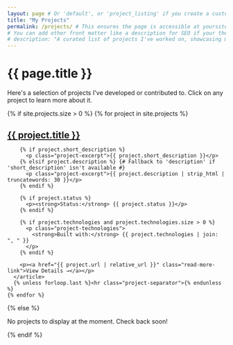 ```yaml
---
layout: page # Or 'default', or 'project_listing' if you create a custom one for this later
title: "My Projects"
permalink: /projects/ # This ensures the page is accessible at yoursite.com/projects/
# You can add other front matter like a description for SEO if your theme supports it
# description: "A curated list of projects I've worked on, showcasing my skills and interests."
---
```


<h1>{{ page.title }}</h1>

<p>Here's a selection of projects I've developed or contributed to. Click on any project to learn more about it.</p>

<div class="project-list">
  {% if site.projects.size > 0 %}
    {% for project in site.projects %}
      <article class="project-item">
        <h2><a href="{{ project.url | relative_url }}">{{ project.title }}</a></h2>
        
        {% if project.short_description %}
          <p class="project-excerpt">{{ project.short_description }}</p>
        {% elsif project.description %} {# Fallback to 'description' if 'short_description' isn't available #}
          <p class="project-excerpt">{{ project.description | strip_html | truncatewords: 30 }}</p>
        {% endif %}

        {% if project.status %}
          <p><strong>Status:</strong> {{ project.status }}</p>
        {% endif %}

        {% if project.technologies and project.technologies.size > 0 %}
          <p class="project-technologies">
            <strong>Built with:</strong> {{ project.technologies | join: ", " }}
          </p>
        {% endif %}
        
        <p><a href="{{ project.url | relative_url }}" class="read-more-link">View Details →</a></p>
      </article>
      {% unless forloop.last %}<hr class="project-separator">{% endunless %}
    {% endfor %}
  {% else %}
    <p>No projects to display at the moment. Check back soon!</p>
  {% endif %}
</div>

<!-- Basic styling (you'll want to move this to your SASS/CSS file in Step 5) -->
<style>
  .project-list .project-item {
    margin-bottom: 2em;
    padding-bottom: 1em;
  }
  .project-list .project-item h2 {
    margin-bottom: 0.5em;
  }
  .project-list .project-excerpt {
    color: #555;
  }
  .project-list .project-technologies {
    font-size: 0.9em;
    color: #777;
  }
  .project-list .read-more-link {
    font-weight: bold;
  }
  .project-list .project-separator {
    border: 0;
    border-top: 1px solid #eee;
    margin: 2em 0;
  }
</style>
